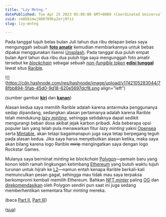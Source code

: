 ```yaml
---
title: "Lzy Mntng."
datePublished: Tue Apr 25 2023 05:00:00 GMT+0000 (Coordinated Universal Time)
cuid: cm8b8imwj000709ky2erj9fzz
slug: lzy-mntng

---
```


Pada tanggal tujuh belas bulan Juli tahun dua ribu delapan belas saya mengunggah sebuah [**foto amatir**](https://unsplash.com/photos/tc3qfxD9T6c) kemudian membiarkannya untuk bebas dipakai menggunakan lisensi [Unsplash](https://unsplash.com/license). Pada tanggal dua puluh empat bulan April tahun dua ribu dua puluh tiga saya mengunggah foto amatir tersebut ke [*blockchain*](https://en.wikipedia.org/wiki/Blockchain) sebagai sebuah [*non-fungible token*](https://en.wikipedia.org/wiki/Non-fungible_token) [**edisi tunggal**](https://rarible.com/token/0xc9154424b823b10579895ccbe442d41b9abd96ed:78416623761027869177289530775530707816721965800587437112759099963970156494849?tab=overview) lewat situs [Rarible](https://rarible.com).

![](https://cdn.hashnode.com/res/hashnode/image/upload/v1742105283044/78fbb894-5fab-45d0-9d18-620e5697dcf8.png align="left")

(sumber gambar [**kiri**](https://unsplash.com/photos/tc3qfxD9T6c) dan [**kanan**](https://rarible.com/token/0xc9154424b823b10579895ccbe442d41b9abd96ed:78416623761027869177289530775530707816721965800587437112759099963970156494849?tab=overview))

Alasan kedua saya memilih Rarible adalah karena antarmuka penggunanya sedap dipandang, sedangkan alasan pertamanya adalah karena Rarible telah mendukung [*lazy minting*](https://nftschool.dev/tutorial/lazy-minting/), sehingga setidaknya dapat sedikit mengurangi beban dosa akibat jejak karbon pribadi. Ada beberapa opsi populer lain yang telah pula menawarkan fitur *lazy minting* yakni [Opensea](https://opensea.io/) serta [Mintable](https://mintable.app/), akan tetapi bagaimanapun juga saya tetap berpegang teguh pada alasan kedua. Jika saya harus menyebutkan alasan ketika, maka saya akan bilang karena logo Rarible <s>mirip</s> mengingatkan saya dengan logo Rockstar Games.

Mulanya saya berminat *minting* ke *blockchain* [Polygon](https://polygon.technology/)—pemain baru yang konon lebih ramah lingkungan ketimbang [Ethereum](https://ethereum.org/) yang butuh waktu tujuh turunan untuk hijrah ke [L2](https://ethereum.org/en/layer-2/)—namun entah kenapa Rarible berkali-kali memunculkan pesan gagal, sehingga mau tidak mau saya terpaksa berkompromi kembali memilih Ethereum. Bahkan [NFT *minter*](https://mint.dehidden.com/) paling [OG](https://en.wiktionary.org/wiki/O.G.#Noun) dan [direkomendasikan](https://polygon.technology/blog/how-to-mint-nfts-with-utility-gas-free-on-polygon) oleh Polygon sendiri pun saat ini juga sedang memberhentikan sementara fitur *minting* mereka.

(baca [Part II](https://blog.sua.ist/lzy-mntng-part-ii), [Part III](https://blog.sua.ist/lzy-mntng-part-iii))

([sua](https://sua.ist))